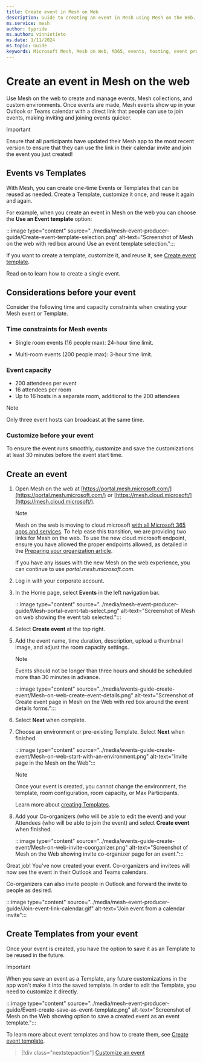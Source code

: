 ```yaml
---
title: Create event in Mesh on Web
description: Guide to creating an event in Mesh using Mesh on the Web.
ms.service: mesh
author: typride
ms.author: vinnietieto
ms.date: 1/11/2024
ms.topic: Guide
keywords: Microsoft Mesh, Mesh on Web, M365, events, hosting, event producer, event organizer
---
```


# Create an event in Mesh on the web

Use Mesh on the web to create and manage events, Mesh collections, and custom environments. Once events are made, Mesh events show up in your Outlook or Teams calendar with a direct link that people can use to join events, making inviting and joining events quicker.

> [!IMPORTANT]
> Ensure that all participants have updated their Mesh app to the most recent version to ensure that they can use the link in their calendar invite and join the event you just created!

## Events vs Templates

With Mesh, you can create one-time Events or Templates that can be reused as needed. Create a Template, customize it once, and reuse it again and again.

For example, when you create an event in Mesh on the web you can choose the **Use an Event template** option:

:::image type="content" source="../media/mesh-event-producer-guide/Create-event-template-selection.png" alt-text="Screenshot of Mesh on the web with red box around Use an event template selection.":::

If you want to create a template, customize it, and reuse it, see [Create event template](create-template.md).

Read on to learn how to create a single event.

## Considerations before your event

Consider the following time and capacity constraints when creating your Mesh event or Template.

### Time constraints for Mesh events

- Single room events (16 people max): 24-hour time limit.

- Multi-room events (200 people max): 3-hour time limit.

### Event capacity

- 200 attendees per event
- 16 attendees per room
- Up to 16 hosts in a separate room, additional to the 200 attendees

> [!NOTE]
> Only three event hosts can broadcast at the same time.

### Customize **before** your event

To ensure the event runs smoothly, customize and save the customizations at least 30 minutes before the event start time.

## Create an event

1. Open Mesh on the web at [https://portal.mesh.microsoft.com/](https://portal.mesh.microsoft.com/) or [https://mesh.cloud.microsoft/](https://mesh.cloud.microsoft/).

    > [!NOTE]
    > Mesh on the web is moving to cloud.microsoft [with all Microsoft 365 apps and services](https://techcommunity.microsoft.com/t5/microsoft-365-blog/introducing-cloud-microsoft-a-unified-domain-for-microsoft-365/ba-p/3804961). To help ease this transition, we are providing two links for Mesh on the web. To use the new cloud.microsoft endpoint, ensure you have allowed the proper endpoints allowed, as detailed in the [Preparing your organization article](../Setup/Content/preparing-your-organization.md#ensure-endpoints-can-be-allowed-for-immersive-spaces-in-teams).
    >
    > If you have any issues with the new Mesh on the web experience, you can continue to use *portal.mesh.microsoft.com*.

1. Log in with your corporate account.

1. In the Home page, select **Events** in the left navigation bar.

    :::image type="content" source="../media/mesh-event-producer-guide/Mesh-portal-event-tab-select.png" alt-text="Screenshot of Mesh on web showing the event tab selected.":::

1. Select **Create event** at the top right.

1. Add the event name, time duration, description, upload a thumbnail image, and adjust the room capacity settings.

    > [!NOTE]
    > Events should not be longer than three hours and should be scheduled more than 30 minutes in advance.

    :::image type="content" source="../media/events-guide-create-event/Mesh-on-web-create-event-details.png" alt-text="Screenshot of Create event page in Mesh on the Web with red box around the event details forms.":::

1. Select **Next** when complete.
1. Choose an environment or pre-existing Template. Select **Next** when finished.

    :::image type="content" source="../media/events-guide-create-event/Mesh-on-web-start-with-an-environment.png" alt-text="Invite page in the Mesh on the Web":::

    > [!NOTE]
    > Once your event is created, you cannot change the environment, the template, room configuration, room capacity, or Max Participants.

    Learn more about [creating Templates](create-template.md).

1. Add your Co-organizers (who will be able to edit the event) and your Attendees (who will be able to join the event) and select **Create event** when finished.

    :::image type="content" source="../media/events-guide-create-event/Mesh-on-web-invite-coorganizer.png" alt-text="Screenshot of Mesh on the Web showing invite co-organizer page for an event.":::

Great job! You've now created your event. Co-organizers and invitees will now see the event in their Outlook and Teams calendars.

Co-organizers can also invite people in Outlook and forward the invite to people as desired.

:::image type="content" source="../media/mesh-event-producer-guide/Join-event-link-calendar.gif" alt-text="Join event from a calendar invite":::

## Create Templates from your event

Once your event is created, you have the option to save it as an Template to be reused in the future.

> [!IMPORTANT]
> When you save an event as a Template, any future customizations in the app won't make it into the saved template. In order to edit the Template, you need to customize it directly.

:::image type="content" source="../media/mesh-event-producer-guide/Event-create-save-as-event-template.png" alt-text="Screenshot of Mesh on the Web showing option to save a created event as an event template.":::

To learn more about event templates and how to create them, see [Create event template](create-template.md).

   > [!div class="nextstepaction"]
   > [Customize an event](customize-event.md)
